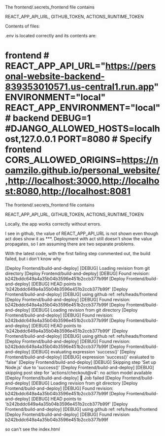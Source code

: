 The frontend/.secrets_frontend file contains

REACT_APP_API_URL, GITHUB_TOKEN, ACTIONS_RUNTIME_TOKEN

Contents of files:




.env is located correctly and its contents are:

# frontend # REACT_APP_API_URL="https://personal-website-backend-839353010571.us-central1.run.app" ENVIRONMENT="local" REACT_APP_ENVIRONMENT="local" # backend DEBUG=1 #DJANGO_ALLOWED_HOSTS=localhost,127.0.0.1 PORT=8080 # Specify frontend CORS_ALLOWED_ORIGINS=https://noamzilo.github.io/personal_website/,http://localhost:3000,http://localhost:8080,http://localhost:8081

The frontend/.secrets_frontend file contains

REACT_APP_API_URL, GITHUB_TOKEN, ACTIONS_RUNTIME_TOKEN

Locally, the app works correctly without errors.

I see in github, the value of REACT_APP_API_URL is not shown even though act does show it as ***. Deployment with act still doesn't show the value propagates, so I am assuming there are two separate problems.

With the latest code, with the first failing step commented out, the build failed, but i don't know why

[Deploy Frontend/build-and-deploy] [DEBUG] Loading revision from git directory
[Deploy Frontend/build-and-deploy] [DEBUG] Found revision: b242bddc649a4a35b04b3596e451b2ccb377b99f
[Deploy Frontend/build-and-deploy] [DEBUG] HEAD points to 'b242bddc649a4a35b04b3596e451b2ccb377b99f'
[Deploy Frontend/build-and-deploy] [DEBUG] using github ref: refs/heads/frontend
[Deploy Frontend/build-and-deploy] [DEBUG] Found revision: b242bddc649a4a35b04b3596e451b2ccb377b99f
[Deploy Frontend/build-and-deploy] [DEBUG] Loading revision from git directory
[Deploy Frontend/build-and-deploy] [DEBUG] Found revision: b242bddc649a4a35b04b3596e451b2ccb377b99f
[Deploy Frontend/build-and-deploy] [DEBUG] HEAD points to 'b242bddc649a4a35b04b3596e451b2ccb377b99f'
[Deploy Frontend/build-and-deploy] [DEBUG] using github ref: refs/heads/frontend
[Deploy Frontend/build-and-deploy] [DEBUG] Found revision: b242bddc649a4a35b04b3596e451b2ccb377b99f
[Deploy Frontend/build-and-deploy] [DEBUG] evaluating expression 'success()'
[Deploy Frontend/build-and-deploy] [DEBUG] expression 'success()' evaluated to 'false'
[Deploy Frontend/build-and-deploy] [DEBUG] Skipping step 'Set up Node.js' due to 'success()'
[Deploy Frontend/build-and-deploy] [DEBUG] skipping post step for 'actions/checkout@v4': no action model available
[Deploy Frontend/build-and-deploy] 🏁  Job failed
[Deploy Frontend/build-and-deploy] [DEBUG] Loading revision from git directory
[Deploy Frontend/build-and-deploy] [DEBUG] Found revision: b242bddc649a4a35b04b3596e451b2ccb377b99f
[Deploy Frontend/build-and-deploy] [DEBUG] HEAD points to 'b242bddc649a4a35b04b3596e451b2ccb377b99f'
[Deploy Frontend/build-and-deploy] [DEBUG] using github ref: refs/heads/frontend
[Deploy Frontend/build-and-deploy] [DEBUG] Found revision: b242bddc649a4a35b04b3596e451b2ccb377b99f

so can't see the index.html